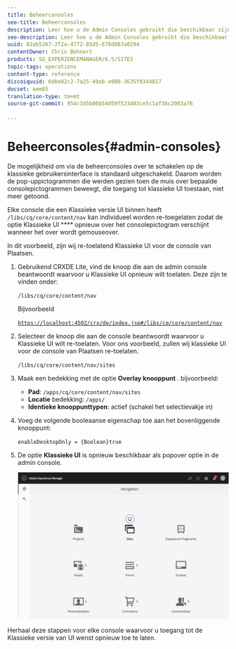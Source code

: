 ```yaml
---
title: Beheerconsoles
seo-title: Beheerconsoles
description: Leer hoe u de Admin Consoles gebruikt die beschikbaar zijn in AEM.
seo-description: Leer hoe u de Admin Consoles gebruikt die beschikbaar zijn in AEM.
uuid: 82ab5267-2f2a-4772-85d5-678d883a0294
contentOwner: Chris Bohnert
products: SG_EXPERIENCEMANAGER/6.5/SITES
topic-tags: operations
content-type: reference
discoiquuid: 6dbe82c2-7a25-49ab-a980-3635f0344817
docset: aem65
translation-type: tm+mt
source-git-commit: 954c1d5b06b54d59f523483ce5c1af36c2083a76

---
```



# Beheerconsoles{#admin-consoles}

De mogelijkheid om via de beheerconsoles over te schakelen op de klassieke gebruikersinterface is standaard uitgeschakeld. Daarom worden de pop-uppictogrammen die werden gezien toen de muis over bepaalde consolepictogrammen beweegt, die toegang tot klassieke UI toestaan, niet meer getoond.

Elke console die een Klassieke versie UI binnen heeft `/libs/cq/core/content/nav` kan individueel worden re-toegelaten zodat de optie Klassieke UI **** opnieuw over het consolepictogram verschijnt wanneer het over wordt gemouseover.

In dit voorbeeld, zijn wij re-toelatend Klassieke UI voor de console van Plaatsen.

1. Gebruikend CRXDE Lite, vind de knoop die aan de admin console beantwoordt waarvoor u Klassieke UI opnieuw wilt toelaten. Deze zijn te vinden onder:

   `/libs/cq/core/content/nav`

   Bijvoorbeeld

   [ `https://localhost:4502/crx/de/index.jsp#/libs/cq/core/content/nav`](https://localhost:4502/crx/de/index.jsp#/libs/cq/core/content/nav)

1. Selecteer de knoop die aan de console beantwoordt waarvoor u Klassieke UI wilt re-toelaten. Voor ons voorbeeld, zullen wij klassieke UI voor de console van Plaatsen re-toelaten.

   `/libs/cq/core/content/nav/sites`

1. Maak een bedekking met de optie **Overlay knooppunt** . bijvoorbeeld:

   * **Pad**: `/apps/cq/core/content/nav/sites`
   * **Locatie** bedekking: `/apps/`
   * **Identieke knooppunttypen**: actief (schakel het selectievakje in)

1. Voeg de volgende booleaanse eigenschap toe aan het bovenliggende knooppunt:

   `enableDesktopOnly = {Boolean}true`

1. De optie **Klassieke UI** is opnieuw beschikbaar als popover optie in de admin console.

   ![](assets/syui-01-2019-02-27-15-16-55.png)

Herhaal deze stappen voor elke console waarvoor u toegang tot de Klassieke versie van UI wenst opnieuw toe te laten.